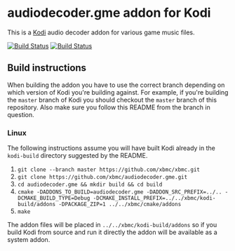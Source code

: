 # audiodecoder.gme addon for Kodi

This is a [Kodi](http://kodi.tv) audio decoder addon for various game music files.

[![Build Status](https://travis-ci.org/xbmc/audiodecoder.gme.svg?branch=master)](https://travis-ci.org/xbmc/audiodecoder.gme)
[![Build Status](https://ci.appveyor.com/api/projects/status/github/xbmc/audiodecoder.gme?svg=true)](https://ci.appveyor.com/project/xbmc/audiodecoder-gme)

## Build instructions

When building the addon you have to use the correct branch depending on which version of Kodi you're building against. 
For example, if you're building the `master` branch of Kodi you should checkout the `master` branch of this repository. 
Also make sure you follow this README from the branch in question.

### Linux

The following instructions assume you will have built Kodi already in the `kodi-build` directory 
suggested by the README.

1. `git clone --branch master https://github.com/xbmc/xbmc.git`
2. `git clone https://github.com/xbmc/audiodecoder.gme.git`
3. `cd audiodecoder.gme && mkdir build && cd build`
4. `cmake -DADDONS_TO_BUILD=audiodecoder.gme -DADDON_SRC_PREFIX=../.. -DCMAKE_BUILD_TYPE=Debug -DCMAKE_INSTALL_PREFIX=../../xbmc/kodi-build/addons -DPACKAGE_ZIP=1 ../../xbmc/cmake/addons`
5. `make`

The addon files will be placed in `../../xbmc/kodi-build/addons` so if you build Kodi from source and run it directly 
the addon will be available as a system addon.
